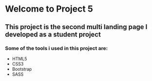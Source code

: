 # Welcome to Project 5
## This project is the second multi landing page I developed as a student project
### Some of the tools i used in this project are:
- HTML5
- CSS3
- Bootstrap
- SASS
